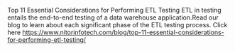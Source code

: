 Top 11 Essential Considerations for Performing ETL Testing
ETL in testing entails the end-to-end testing of a data warehouse application.Read our blog to learn about each significant phase of the ETL testing process.
Click here https://www.nitorinfotech.com/blog/top-11-essential-considerations-for-performing-etl-testing/

